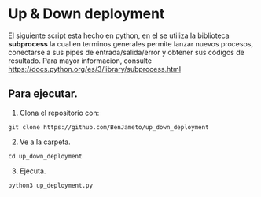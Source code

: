 # Up & Down deployment

El siguiente script esta hecho en python, en el se utiliza la biblioteca **subprocess** la cual en terminos generales permite lanzar nuevos procesos, conectarse a sus pipes de entrada/salida/error y obtener sus códigos de resultado. 
Para mayor informacion, consulte https://docs.python.org/es/3/library/subprocess.html

## Para ejecutar.

1. Clona el repositorio con:
```
git clone https://github.com/BenJameto/up_down_deployment
``` 

2. Ve a la carpeta.
```
cd up_down_deployment
```

3. Ejecuta.
```
python3 up_deployment.py
```